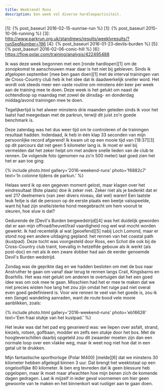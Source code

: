```yaml
---
title: Week(end) Runs
description: Een week vol diverse hardloopactiviteit.
---
```

[1]: {% post_baseurl 2016-02-15-sunrise-run %}
[1]: {% post_baseurl 2015-10-06-running %}
[3]: http://www.parkrun.org.uk/standrews/results/weeklyresults/?runSeqNumber=196
[4]: {% post_baseurl 2016-01-23-devils-burden %}
[5]: {% post_baseurl 2016-02-06-conic-hill %}
[6]: https://flow.polar.com/training/analysis/422495488

Ik was deze week begonnen met een [ronde hardlopen][1] om de zonopkomst te aanschouwen maar daar is het niet bij gebleven. Sinds ik afgelopen september [mee ben gaan doen][1] met de interval trainingen van de Cross-Country club heb ik het idee dat ik daadwerkelijk sneller word. Het wordt ook steeds meer een vaste routine om minstens één keer per week aan de training mee te doen. Deze week is het gelukt om naast de ochtendloop op maandag met zowel de dinsdag- en donderdag middag/avond trainingen mee te doen.

<a name="more"></a>

Tegelijkertijd is het alweer minstens drie maanden geleden sinds ik voor het laatst had meegedaan met de parkrun, terwijl dit juist zo'n goede benchmark is.

Deze zaterdag was het dus weer tijd om te controleren of de trainingen resultaat hadden. Inderdaad, ik heb in één klap 33 seconden van mijn persoonlijke record afgerend! Ik kwam uit op een mooie tijd van [18:37][3] op dit parcours dat net geen 5 kilometer lang is. Ik moet er wel bij vermelden dat het zeker helpt om met andere snelle lieden van de club te rennen. De volgende foto (genomen na zo'n 500 meter) laat goed zien het het er aan toe ging:

{% include photo.html
    gallery='2016-weekend-runs'
    photo='f6882c7'
    text='In colonne tijdens de parkun.'
%}

Helaas werd ik op een gegeven moment gelost, maar klagen over het eindresultaat (8ste plaats) doe ik zeker niet. Zeker niet als je bedenkt dat er wel 217 deelnemers (van zeer divers niveau, dat wel) waren! Een laatste leuk feitje is dat de persoon op de eerste plaats een beetje valsspeelde, want hij had zijn snelle/sterke hond meegebracht om hem vooruit te sleuren, hoe sluw is dat?

Gedurende de [Devil's Burden bergwedstrijd][4] was het duidelijk geworden dat er aan mijn offroad/heuvel/trail vaardigheid nog wel wat mocht worden gewerkt. Ik had recentelijk al wat [geoefend][5] nabij Loch Lomond, maar er stond nog een andere uitdaging gepland: het rennen van het coastal path (kustpad). Deze tocht was voorgesteld door Ross, een Schot die ook bij de Cross-Country club traint, toevallig in hetzelfde gebouw als ik werkt (als post-doc) en net als ik een zware dobber had aan de eerder genoemde Devil's Burden wedstrijd.

Zondag was de geprikte dag en we hadden besloten om met de bus naar Anstruther te gaan om vanaf daar terug te rennen langs Crail, Kingsbarns en Boarhills. Het was niet gelukt om anderen te overtuigen dat het een goed idee was om ook mee te gaan. Misschien had het er mee te maken dat we niet precies wisten hoe lang het zou zijn omdat het ruige pad niet overal even goed gedefinieerd is. Voor wie rennen te veel van het goede is, zou ik een (lange) wandeling aanraden, want de route bood vele mooie aanblikken, zoals:

{% include photo.html
    gallery='2016-weekend-runs'
    photo='eb16626'
    text='Een fraai stukje van het kustpad.'
%}

Het leuke was dat het pad erg gevarieerd was: we liepen over asfalt, strand, kiezels, rotsen, golfbaan, modder en zelfs een stukje door het bos. Met de hoogteverschillen daarbij opgeteld zou dit zwaarder moeten zijn dan een normale loop over een vlakke weg, maar ik weet nog niet hoe dat in een getal uit te drukken.

Mijn fantastische sporthorloge (Polar M400) [melde][6] dat we minstens 30 kilometer hebben afgelegd binnen 3 uur. Dat brengt het weektotaal op een ongelooflijke 80 kilometer. Ik ben erg tevreden dat ik geen blessure heb opgelopen, maar ik moet maar afwachten hoe mijn benen zich de komende dagen gedragen. Laat ik mijzelf in ieder geval voornemen om hier geen gewoonte van te maken en het binnenkort wat rustiger aan te gaan doen.
